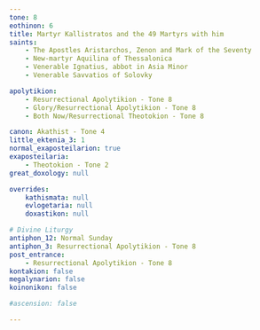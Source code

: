 ```yaml
---
tone: 8
eothinon: 6
title: Martyr Kallistratos and the 49 Martyrs with him
saints:
    - The Apostles Aristarchos, Zenon and Mark of the Seventy
    - New-martyr Aquilina of Thessalonica
    - Venerable Ignatius, abbot in Asia Minor
    - Venerable Savvatios of Solovky

apolytikion:
    - Resurrectional Apolytikion - Tone 8
    - Glory/Resurrectional Apolytikion - Tone 8
    - Both Now/Resurrectional Theotokion - Tone 8

canon: Akathist - Tone 4
little_ektenia_3: 1
normal_exaposteilarion: true
exaposteilaria:
    - Theotokion - Tone 2
great_doxology: null

overrides:
    kathismata: null
    evlogetaria: null
    doxastikon: null

# Divine Liturgy
antiphon_12: Normal Sunday
antiphon_3: Resurrectional Apolytikion - Tone 8
post_entrance:
    - Resurrectional Apolytikion - Tone 8
kontakion: false
megalynarion: false
koinonikon: false

#ascension: false

---
```


